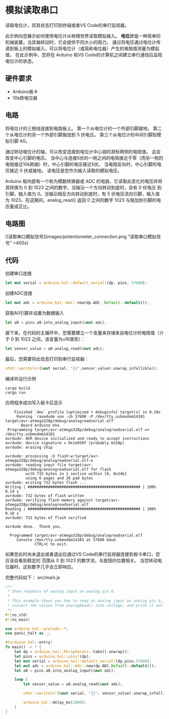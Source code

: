 # 模拟读取串口
读取电位计，将其状态打印到终端或者VS Code的串行监视器。

此示例向您展示如何使用电位计从物理世界读取模拟输入。 **电位计**是一种简单的机械装置，当其轴转动时，它会提供不同大小的阻力。 通过将电压通过电位计传递到板上的模拟输入，可以将电位计（或简称电位器）产生的电阻值测量为模拟值。 在此示例中，您将在 Arduino 和VS Code的计算机之间建立串行通信后监视电位计的状态。

## 硬件要求
- Arduino板卡
- 10k欧电位器

## 电路
将电位计的三根线连接到电路板上。 第一个从电位计的一个外部引脚接地。 第二个从电位计的另一个外部引脚施加到 5 伏电压。 第三个从电位计的中间引脚到模拟引脚 A0。 

通过转动电位计的轴，可以改变连接到电位计中心销的游标两侧的电阻值。 这会改变中心引脚的电压。 当中心与连接5伏的一侧之间的电阻接近于零（而另一侧的电阻接近10k欧姆）时，中心引脚的电压接近5伏。 当电阻反向时，中心引脚的电压接近 0 伏或接地。 该电压是您作为输入读取的模拟电压。 

Arduino 板内部有一个称为模数转换器或 ADC 的电路，它读取此变化的电压并将其转换为 0 到 1023 之间的数字。当轴沿一个方向转动到底时，会有 0 伏电压 到引脚，输入值为 0。当轴沿相反方向转动到底时，有 5 伏电压流向引脚，输入值为 1023。在这期间，analog_read() 返回 0 之间的数字 1023 与施加到引脚的电压量成正比。

## 电路图
![读取串口模拟信号](images/potentiometer_connection.png "读取串口模拟信号" =400x)

## 代码
创建串口连接
```rust
let mut serial = arduino_hal::default_serial!(dp, pins, 57600);
```
创建ADC连接
```rust
let mut adc = arduino_hal::Adc::new(dp.ADC, Default::default());
```
获取A0引脚并设置为数据输入
```rust
let a0 = pins.a0.into_analog_input(&mut adc);
```
接下来，在代码的主循环中，您需要建立一个变量来存储来自电位计的电阻值（介于 0 到 1023 之间，该变量为u16类型）：
```rust
let sensor_value = a0.analog_read(&mut adc);
```
最后，您需要将此信息打印到串行监视器：
```rust
ufmt::uwriteln!(&mut serial, "{}",sensor_value).unwrap_infallible();
```
编译并运行示例
```shell
cargo build
cargo run
```
应用程序成功写入板卡后显示
```
    Finished `dev` profile [optimized + debuginfo] target(s) in 0.10s
     Running `ravedude uno -cb 57600 -P /dev/tty.usbmodem14101 target/avr-atmega328p/debug/analogreadserial.elf`
       Board Arduino Uno
 Programming target/avr-atmega328p/debug/analogreadserial.elf => /dev/tty.usbmodem14101
avrdude: AVR device initialized and ready to accept instructions
avrdude: device signature = 0x1e950f (probably m328p)
avrdude: erasing chip

avrdude: processing -U flash:w:target/avr-atmega328p/debug/analogreadserial.elf:e
avrdude: reading input file target/avr-atmega328p/debug/analogreadserial.elf for flash
         with 732 bytes in 1 section within [0, 0x2db]
         using 6 pages and 36 pad bytes
avrdude: writing 732 bytes flash ...
Writing | ################################################## | 100% 0.14 s 
avrdude: 732 bytes of flash written
avrdude: verifying flash memory against target/avr-atmega328p/debug/analogreadserial.elf
Reading | ################################################## | 100% 0.10 s 
avrdude: 732 bytes of flash verified

avrdude done.  Thank you.

  Programmed target/avr-atmega328p/debug/analogreadserial.elf
     Console /dev/tty.usbmodem14101 at 57600 baud
             CTRL+C to exit.
```
如果您此时尚未退出或者退出后通过VS Code的串行监视器连接到板卡串口，您应该会看到稳定的 范围从 0 到 1023 的数字流，与旋钮的位置相关。 当您转动电位器时，这些数字几乎会立即响应。

完整代码如下：
src/main.js
```rust
/*!
 * Show readouts of analog input on analog pin 0.
 *
 * This example shows you how to read an analog input on analog pin 0,
 * convert the values from analogRead() into voltage, and print it out to the serial monitor.
 */
#![no_std]
#![no_main]

use arduino_hal::prelude::*;
use panic_halt as _;

#[arduino_hal::entry]
fn main() -> ! {
    let dp = arduino_hal::Peripherals::take().unwrap();
    let pins = arduino_hal::pins!(dp);
    let mut serial = arduino_hal::default_serial!(dp,pins,57600);
    let mut adc = arduino_hal::Adc::new(dp.ADC,Default::default());
    let a0 = pins.a0.into_analog_input(&mut adc);

    loop {
        let sensor_value = a0.analog_read(&mut adc);

        ufmt::uwriteln!(&mut serial, "{}", sensor_value).unwrap_infallible();

        arduino_hal::delay_ms(1000);
    }
}
```